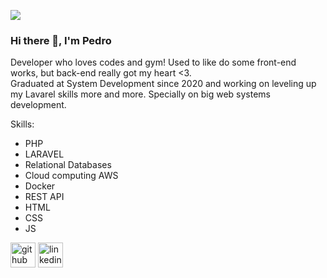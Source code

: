 ![](https://media-exp1.licdn.com/dms/image/C4D16AQGNwPaXDASbhA/profile-displaybackgroundimage-shrink_350_1400/0/1591895667312?e=1669248000&v=beta&t=JFweRHKFWHrx_1k3tIOHlFggQezmJeMMvt51ySgJPQs)

### Hi there 👋, I'm Pedro

Developer who loves codes and gym!
Used to like do some front-end works, but back-end really got my heart <3. <br>
Graduated at System Development since 2020 and working on leveling up my Lavarel skills more and more. Specially on big web systems development.

Skills: 
* PHP
* LARAVEL
* Relational Databases
* Cloud computing AWS
* Docker
* REST API
* HTML
* CSS
* JS


[<img src='https://cdn.jsdelivr.net/npm/simple-icons@3.0.1/icons/github.svg' alt='github' height='40'>](https://github.com/https://github.com/peemedeiros)  [<img src='https://cdn.jsdelivr.net/npm/simple-icons@3.0.1/icons/linkedin.svg' alt='linkedin' height='40'>](https://www.linkedin.com/in/https://www.linkedin.com/in/p-medeiros//)  

